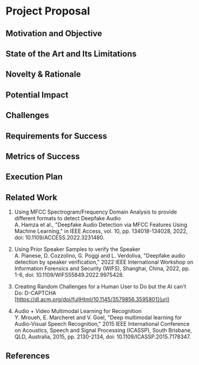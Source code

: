 # Project Proposal

## Motivation and Objective

## State of the Art and Its Limitations

## Novelty & Rationale

## Potential Impact

## Challenges

## Requirements for Success

## Metrics of Success

## Execution Plan

## Related Work
1. Using MFCC Spectrogram/Frequency Domain Analysis to provide different formats to detect Deepfake Audio <br>
A. Hamza et al., "Deepfake Audio Detection via MFCC Features Using Machine Learning," in IEEE Access, vol. 10, pp. 134018-134028, 2022, doi: 10.1109/ACCESS.2022.3231480.

2. Using Prior Speaker Samples to verify the Speaker <br>
A. Pianese, D. Cozzolino, G. Poggi and L. Verdoliva, "Deepfake audio detection by speaker verification," 2022 IEEE International Workshop on Information Forensics and Security (WIFS), Shanghai, China, 2022, pp. 1-6, doi: 10.1109/WIFS55849.2022.9975428.

3. Creating Random Challenges for a Human User to Do but the AI can't Do: D-CAPTCHA <br>
[https://dl.acm.org/doi/fullHtml/10.1145/3579856.3595801](url)

4. Audio + Video Multimodal Learning for Recognition <br>
Y. Mroueh, E. Marcheret and V. Goel, "Deep multimodal learning for Audio-Visual Speech Recognition," 2015 IEEE International Conference on Acoustics, Speech and Signal Processing (ICASSP), South Brisbane, QLD, Australia, 2015, pp. 2130-2134, doi: 10.1109/ICASSP.2015.7178347.


## References
